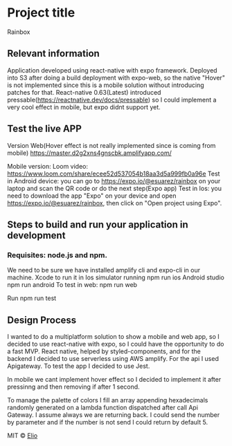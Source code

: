 # Project title
Rainbox

## Relevant information
Application developed using react-native with expo framework.
Deployed into S3 after doing a build deployment with expo-web, so the native "Hover" is not implemented since this is a mobile solution without introducing patches for that.
React-native 0.63(Latest) introduced pressable(https://reactnative.dev/docs/pressable) so I could implement a very cool effect
in mobile, but expo didnt support yet.



## Test the live APP
Version Web(Hover effect is not really implemented since is coming from mobile) 
https://master.d2g2xns4gnscbk.amplifyapp.com/

Mobile version:
Loom video: https://www.loom.com/share/ecee52d537054b18aa3d5a999fb0a96e
Test in Android device: you can go to https://expo.io/@esuarez/rainbox on your laptop and scan the QR code or do the next step(Expo app)
Test in Ios: you need to download the app "Expo" on your device and open https://expo.io/@esuarez/rainbox, 
then click on "Open project using Expo". 


## Steps to build and run your application in development
### Requisites: node.js and npm.
We need to be sure we have installed amplify cli and expo-cli in our machine.
Xcode to run it in Ios simulator running npm run ios
Android studio npm run android
To test in web: npm run web

Run npm run test
 
## Design Process
I wanted to do a multiplatform solution to show a mobile and web app, so I decided to use react-native with expo,
so I could have the opportunity to do a fast MVP.
React native, helped by styled-components, and for the backend I decided to use serverless using AWS amplify.
For the api I used Apigateway.
To test the app I decided to use Jest.

In mobile we cant implement hover effect so I decided to implement it after pressinng and then removing if after 1 second.

To manage the palette of colors I fill an array appending hexadecimals randomly generated on a lambda function dispatched after call Api Gateway. I assume always we are returning back. I could send the number by parameter and if the number is not send I could return by default 5.





MIT © [Elio]()